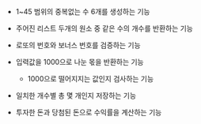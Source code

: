 
- 1~45 범위의 중복없는 수 6개를 생성하는 기능
- 주어진 리스트 두개의 원소 중 같은 수의 개수를 반환하는 기능
- 로또의 번호와 보너스 번호를 검증하는 기능
- 입력값을 1000으로 나눈 몫을 반환하는 기능
  - 1000으로 떨어지지는 값인지 검사하는 기능

- 일치한 개수별 총 몇 개인지 저장하는 기능
- 투자한 돈과 당첨된 돈으로 수익률을 계산하는 기능
  